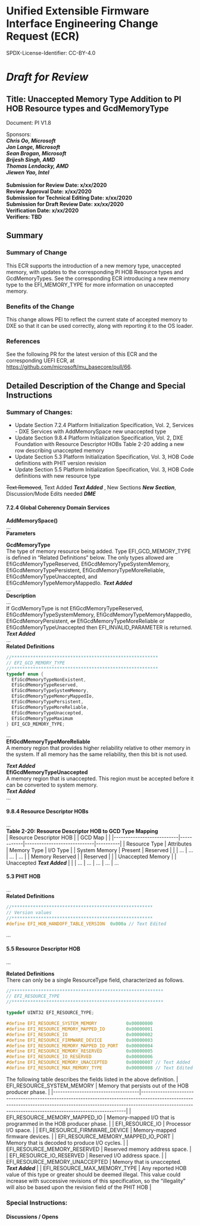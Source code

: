 # Unified Extensible Firmware Interface Engineering Change Request (ECR)
SPDX-License-Identifier: CC-BY-4.0
# ***Draft for Review***

## Title: Unaccepted Memory Type Addition to PI HOB Resource types and GcdMemoryType
Document: PI V1.8

Sponsors:<br>
***Chris Oo, Microsoft***<br>
***Jon Lange, Microsoft***<br>
***Sean Brogan, Microsoft***<br>
***Brijesh Singh, AMD***<br>
***Thomas Lendacky, AMD***<br>
***Jiewen Yao, Intel***<br>
<br>
**Submission for Review Date: x/xx/2020**<br>
**Review Approval Date: x/xx/2020**<br>
**Submission for Technical Editing Date: x/xx/2020**<br>
**Submission for Draft Review Date: xx/xx/2020**<br>
**Verification Date: x/xx/2020**<br>
**Verifiers: TBD**<br>

## Summary
### Summary of Change
This ECR supports the introduction of a new memory type, unaccepted memory, with updates to the corresponding PI HOB Resource types and GcdMemoryTypes. See the corresponding ECR introducing a new memory type to the EFI_MEMORY_TYPE for more information on unaccepted memory.

### Benefits of the Change
This change allows PEI to reflect the current state of accepted memory to DXE so that it can be used correctly, along with reporting it to the OS loader.

### References

See the following PR for the latest version of this ECR and the corresponding UEFI ECR, at https://github.com/microsoft/mu_basecore/pull/66.

## Detailed Description of the Change and Special Instructions

### Summary of Changes:
- Update Section 7.2.4 Platform Initialization Specification, Vol. 2, Services - DXE Services with AddMemorySpace new unaccepted type
- Update Section 9.8.4 Platform Initialization Specification, Vol. 2, DXE Foundation with Resource Descriptor HOBs Table 2-20 adding a new row describing unaccepted memory
- Update Section 5.3 Platform Initialization Specification, Vol. 3, HOB Code definitions with PHIT version revision
- Update Section 5.5 Platform Initialization Specification, Vol. 3, HOB Code definitions with new resource type

~~Text Removed~~,  Text Added ***Text Added*** ,  New Sections ***New Section***, Discussion/Mode Edits needed ***DME***

#### 7.2.4 Global Coherency Domain Services

**AddMemorySpace()**<br>
...<br>
**Parameters**<br>

**GcdMemoryType**<br>
The type of memory resource being added.  Type EFI_GCD_MEMORY_TYPE is defined in “Related Definitions” below.  The only types allowed are EfiGcdMemoryTypeReserved, EfiGcdMemoryTypeSystemMemory, EfiGcdMemoryTypePersistent, EfiGcdMemoryTypeMoreReliable, EfiGcdMemoryTypeUnaccepted, and EfiGcdMemoryTypeMemoryMappedIo. ***Text Added***<br>
...<br>
**Description**<br>
...<br>
If GcdMemoryType is not EfiGcdMemoryTypeReserved, EfiGcdMemoryTypeSystemMemory, EfiGcdMemoryTypeMemoryMappedIo, EfiGcdMemoryPersistent, ~~or~~ EfiGcdMemoryTypeMoreReliable or EfiGcdMemoryTypeUnaccepted then EFI_INVALID_PARAMETER is returned. ***Text Added***<br>
...<br>
**Related Definitions**<br>
``` c
//*******************************************************
// EFI_GCD_MEMORY_TYPE
//*******************************************************
typedef enum {
  EfiGcdMemoryTypeNonExistent,
  EfiGcdMemoryTypeReserved,
  EfiGcdMemoryTypeSystemMemory,
  EfiGcdMemoryTypeMemoryMappedIo,
  EfiGcdMemoryTypePersistent,
  EfiGcdMemoryTypeMoreReliable,
  EfiGcdMemoryTypeUnaccepted,
  EfiGcdMemoryTypeMaximum
} EFI_GCD_MEMORY_TYPE;
```
...<br>
**EfiGcdMemoryTypeMoreReliable**<br>
A memory region that provides higher reliability relative to other memory in the system. If all memory has the same reliability, then this bit is not used.<br>

***Text Added***<br>
**EfiGcdMemoryTypeUnaccepted**<br>
A memory region that is unaccepted. This region must be accepted before it can be converted to system memory.<br>
***Text Added***<br>
...<br>

#### 9.8.4 Resource Descriptor HOBs
...<br>
**Table 2-20: Resource Descriptor HOB to GCD Type Mapping**<br>
| Resource Descriptor   HOB |            | GCD Map                     |          |
|---------------------------|------------|-----------------------------|----------|
| Resource Type             | Attributes | Memory Type                 | I/O Type |
| System Memory             | Present    | Reserved                    |          |
| …                         | …          | …                           | …        |
| Memory Reserved           |            | Reserved                    |          |
| Unaccepted Memory         |            | Unaccepted ***Text Added*** |          |
| …                         | …          | …                           | …        |
...<br>

#### 5.3 PHIT HOB
...<br>
**Related Definitions**<br>
``` c
//*****************************************************
// Version values
//*****************************************************
#define EFI_HOB_HANDOFF_TABLE_VERSION  0x000a // Text Edited
```
...<br>
#### 5.5  Resource Descriptor HOB
...<br>

**Related Definitions**<br>
There can only be a single ResourceType field, characterized as follows.
``` c
//*********************************************************
// EFI_RESOURCE_TYPE
//*********************************************************

typedef UINT32 EFI_RESOURCE_TYPE;

#define EFI_RESOURCE_SYSTEM_MEMORY           0x00000000
#define EFI_RESOURCE_MEMORY_MAPPED_IO        0x00000001
#define EFI_RESOURCE_IO                      0x00000002
#define EFI_RESOURCE_FIRMWARE_DEVICE         0x00000003
#define EFI_RESOURCE_MEMORY_MAPPED_IO_PORT   0x00000004
#define EFI_RESOURCE_MEMORY_RESERVED         0x00000005
#define EFI_RESOURCE_IO_RESERVED             0x00000006
#define EFI_RESOURCE_MEMORY_UNACCEPTED       0x00000007 // Text Added
#define EFI_RESOURCE_MAX_MEMORY_TYPE         0x00000008 // Text Edited
```

The following table describes the fields listed in the above definition.
| EFI_RESOURCE_SYSTEM_MEMORY         | Memory that persists out of the HOB producer phase.                                                                                                                                                                                |
|------------------------------------|------------------------------------------------------------------------------------------------------------------------------------------------------------------------------------------------------------------------------------|
| EFI_RESOURCE_MEMORY_MAPPED_IO      | Memory-mapped I/O that is programmed in the HOB producer phase.                                                                                                                                                                    |
| EFI_RESOURCE_IO                    | Processor I/O space.                                                                                                                                                                                                               |
| EFI_RESOURCE_FIRMWARE_DEVICE       | Memory-mapped firmware devices.                                                                                                                                                                                                    |
| EFI_RESOURCE_MEMORY_MAPPED_IO_PORT | Memory that is decoded to produce I/O cycles.                                                                                                                                                                                      |
| EFI_RESOURCE_MEMORY_RESERVED       | Reserved memory address space.                                                                                                                                                                                                     |
| EFI_RESOURCE_IO_RESERVED           | Reserved I/O address space.                                                                                                                                                                                                        |
| EFI_RESOURCE_MEMORY_UNACCEPTED     | Memory that is unaccepted. ***Text Added***                                                                                                                                                                                        |
| EFI_RESOURCE_MAX_MEMORY_TYPE       | Any reported HOB value of this type or greater should be deemed illegal. This value could increase with successive revisions of this specification, so the “illegality” will also be based upon the revision field of the PHIT HOB |

### Special Instructions:
#### Discussions / Opens
